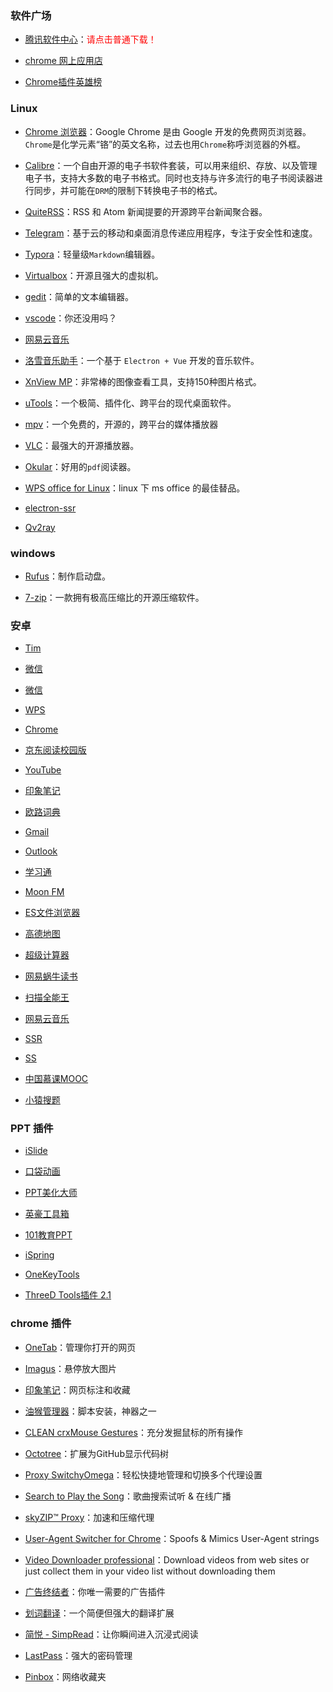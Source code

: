 ### 软件广场

- [腾讯软件中心](https://pc.qq.com/category/c0.html)：<font color='red'>请点击普通下载！</font>

- [chrome 网上应用店](https://chrome.google.com/webstore/category/extensions?utm_source=chrome-ntp-icon)

- [Chrome插件英雄榜](https://github.com/zhaoolee/ChromeAppHeroes)

### Linux

- [Chrome 浏览器](https://www.google.com/intl/zh-CN/chrome/)：Google Chrome 是由 Google 开发的免费网页浏览器。`Chrome`是化学元素“铬”的英文名称，过去也用`Chrome`称呼浏览器的外框。

- [Calibre](https://calibre-ebook.com/)：一个自由开源的电子书软件套装，可以用来组织、存放、以及管理电子书，支持大多数的电子书格式。同时也支持与许多流行的电子书阅读器进行同步，并可能在`DRM`的限制下转换电子书的格式。

- [QuiteRSS](https://quiterss.org/)：RSS 和 Atom 新闻提要的开源跨平台新闻聚合器。

- [Telegram](https://telegram.org/)：基于云的移动和桌面消息传递应用程序，专注于安全性和速度。

- [Typora](https://typora.io/)：轻量级`Markdown`编辑器。

- [Virtualbox](https://www.virtualbox.org/)：开源且强大的虚拟机。

- [gedit](https://wiki.gnome.org/Apps/Gedit)：简单的文本编辑器。

- [vscode](https://code.visualstudio.com/)：你还没用吗？

- [网易云音乐](https://music.163.com/#/download)

- [洛雪音乐助手](https://github.com/lyswhut/lx-music-desktop)：一个基于 `Electron + Vue` 开发的音乐软件。

- [XnView MP](http://www.xnview.com/)：非常棒的图像查看工具，支持150种图片格式。

- [uTools](https://u.tools/)：一个极简、插件化、跨平台的现代桌面软件。

- [mpv](https://mpv.io/)：一个免费的，开源的，跨平台的媒体播放器

- [VLC](https://www.videolan.org/vlc/index.zh.html)：最强大的开源播放器。

- [Okular](https://okular.kde.org/)：好用的`pdf`阅读器。

- [WPS office for Linux](https://www.wps.cn/product/wpslinux)：linux 下 ms office 的最佳替品。

- [electron-ssr](https://github.com/qingshuisiyuan/electron-ssr-backup/releases)

- [Qv2ray](https://github.com/Qv2ray/Qv2ray)

### windows

- [Rufus](https://rufus.ie/)：制作启动盘。

- [7-zip](https://www.7-zip.org/)：一款拥有极高压缩比的开源压缩软件。

### 安卓

- [Tim](https://tim.qq.com/)  

- [微信](https://weixin.qq.com/)

- [微信](https://weixin.qq.com/)

- [WPS](https://www.wps.cn/)

- [Chrome](https://www.google.cn/intl/zh-CN/chrome/)

- [京东阅读校园版](http://gx.jd.com/gx/gx_tourist.action)

- [YouTube](https://play.google.com/store/apps/details?id=com.google.android.youtube&hl=zh_CN)

- [印象笔记](https://www.yinxiang.com/)

- [欧路词典](https://www.eudic.net/v4/en/app/eudic)

- [Gmail](https://play.google.com/store/apps/details?id=com.google.android.gm&hl=en_US)

- [Outlook](https://play.google.com/store/apps/details?id=com.microsoft.office.outlook&hl=en_US)

- [学习通](https://app.chaoxing.com/)

- [Moon FM](https://moon.fm/)

- [ES文件浏览器](https://www.coolapk.com/apk/com.estrongs.android.pop)

- [高德地图](https://wap.pp.cn/app_cxmWLBYq5/)

- [超级计算器](http://www.mz6.net/soft/17617.html)

- [网易蜗牛读书](https://du.163.com/)

- [扫描全能王](https://play.google.com/store/apps/details?id=com.intsig.camscanner&hl=zh)

- [网易云音乐](https://music.163.com/)

- [SSR](https://github.com/shadowsocksrr/shadowsocksr-android/releases)

- [SS](https://play.google.com/store/apps/details?id=com.github.shadowsocks)

- [中国慕课MOOC](https://www.icourse163.org/mobile.htm?from=navibar&mobiletopbar=hidden#/mobile)

- [小猿搜题](http://www.yuansouti.com/)

### PPT 插件

- [iSlide](https://www.islide.cc/)

- [口袋动画](https://www.papocket.com/)

- [PPT美化大师](http://meihua.docer.com/)

- [英豪工具箱](https://addins.cn/yhtools/)

- [101教育PPT](https://ppt.101.com/)

- [iSpring](https://www.ispringsolutions.com/ispring-free)

- [OneKeyTools](http://oktools.xyz/)

- [ThreeD Tools插件 2.1](https://dl.pconline.com.cn/download/2307009-1.html)

### chrome 插件

- [OneTab](https://chrome.google.com/webstore/detail/onetab/chphlpgkkbolifaimnlloiipkdnihall?utm_source=chrome-ntp-icon)：管理你打开的网页

- [Imagus](https://chrome.google.com/webstore/detail/imagus/immpkjjlgappgfkkfieppnmlhakdmaab?utm_source=chrome-ntp-icon)：悬停放大图片

- [印象笔记](https://chrome.google.com/webstore/detail/evernote-web-clipper/pioclpoplcdbaefihamjohnefbikjilc?utm_source=chrome-ntp-icon)：网页标注和收藏

- [油猴管理器](https://chrome.google.com/webstore/detail/tampermonkey/dhdgffkkebhmkfjojejmpbldmpobfkfo?utm_source=chrome-ntp-icon)：脚本安装，神器之一

- [CLEAN crxMouse Gestures](https://chrome.google.com/webstore/detail/clean-crxmouse-gestures/mjidkpedjlfnanainpdfnedkdlacidla?utm_source=chrome-ntp-icon)：充分发掘鼠标的所有操作

- [Octotree](https://chrome.google.com/webstore/detail/octotree/bkhaagjahfmjljalopjnoealnfndnagc?utm_source=chrome-ntp-icon)：扩展为GitHub显示代码树

- [Proxy SwitchyOmega](https://chrome.google.com/webstore/detail/proxy-switchyomega/padekgcemlokbadohgkifijomclgjgif?utm_source=chrome-ntp-icon)：轻松快捷地管理和切换多个代理设置

- [Search to Play the Song](https://chrome.google.com/webstore/detail/search-to-play-the-song/anfmgjkkbagjfdejhbjdiapgkbhpigpm?utm_source=chrome-ntp-icon)：歌曲搜索试听 & 在线广播

- [skyZIP™ Proxy](https://chrome.google.com/webstore/detail/skyzip-proxy/hbgknjagaclofapkgkeapamhmglnbphi?utm_source=chrome-ntp-icon)：加速和压缩代理

- [User-Agent Switcher for Chrome](https://chrome.google.com/webstore/detail/user-agent-switcher-for-c/djflhoibgkdhkhhcedjiklpkjnoahfmg?utm_source=chrome-ntp-icon)：Spoofs & Mimics User-Agent strings

- [Video Downloader professional](https://chrome.google.com/webstore/detail/video-downloader-professi/elicpjhcidhpjomhibiffojpinpmmpil?utm_source=chrome-ntp-icon)：Download videos from web sites or just collect them in your video list without downloading them

- [广告终结者](https://chrome.google.com/webstore/detail/%E5%B9%BF%E5%91%8A%E7%BB%88%E7%BB%93%E8%80%85/fpdnjdlbdmifoocedhkighhlbchbiikl?utm_source=chrome-ntp-icon)：你唯一需要的广告插件

- [划词翻译](https://chrome.google.com/webstore/detail/%E5%88%92%E8%AF%8D%E7%BF%BB%E8%AF%91/ikhdkkncnoglghljlkmcimlnlhkeamad?utm_source=chrome-ntp-icon)：一个简便但强大的翻译扩展

- [简悦 - SimpRead](https://chrome.google.com/webstore/detail/simpread-reader-view/ijllcpnolfcooahcekpamkbidhejabll?utm_source=chrome-ntp-icon)：让你瞬间进入沉浸式阅读

- [LastPass](https://chrome.google.com/webstore/detail/lastpass-free-password-ma/hdokiejnpimakedhajhdlcegeplioahd?utm_source=chrome-ntp-icon)：强大的密码管理

- [Pinbox](https://chrome.google.com/webstore/detail/pinbox-%E7%BD%91%E7%BB%9C%E6%94%B6%E8%97%8F%E5%A4%B9/kmijeangnajdcaomdfjohhbmnbhnhjjd?utm_source=chrome-ntp-icon)：网络收藏夹
